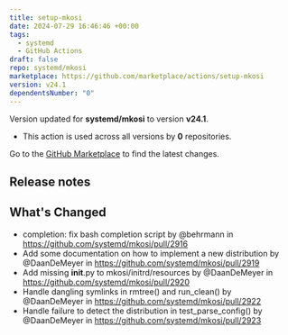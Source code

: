 ```yaml
---
title: setup-mkosi
date: 2024-07-29 16:46:46 +00:00
tags:
  - systemd
  - GitHub Actions
draft: false
repo: systemd/mkosi
marketplace: https://github.com/marketplace/actions/setup-mkosi
version: v24.1
dependentsNumber: "0"
---
```



Version updated for **systemd/mkosi** to version **v24.1**.
- This action is used across all versions by **0** repositories.

Go to the [GitHub Marketplace](https://github.com/marketplace/actions/setup-mkosi) to find the latest changes.

## Release notes

## What's Changed
* completion: fix bash completion script by @behrmann in https://github.com/systemd/mkosi/pull/2916
* Add some documentation on how to implement a new distribution by @DaanDeMeyer in https://github.com/systemd/mkosi/pull/2919
* Add missing __init__.py to mkosi/initrd/resources by @DaanDeMeyer in https://github.com/systemd/mkosi/pull/2920
* Handle dangling symlinks in rmtree() and run_clean() by @DaanDeMeyer in https://github.com/systemd/mkosi/pull/2922
* Handle failure to detect the distribution in test_parse_config() by @DaanDeMeyer in https://github.com/systemd/mkosi/pull/2923

